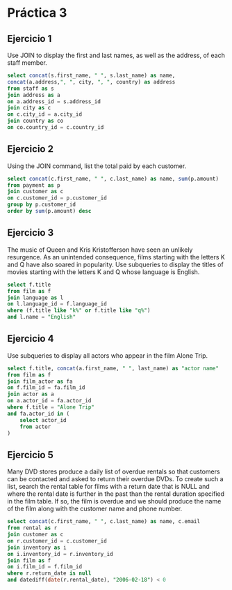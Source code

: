 # Práctica 3
## Ejercicio 1
Use JOIN to display the first and last names, as well as the address, of each staff member. 
```sql
select concat(s.first_name, " ", s.last_name) as name, 
concat(a.address,", ", city, ", ", country) as address
from staff as s
join address as a
on a.address_id = s.address_id
join city as c
on c.city_id = a.city_id
join country as co
on co.country_id = c.country_id
```

## Ejercicio 2
Using the JOIN command, list the total paid by each customer.
```sql
select concat(c.first_name, " ", c.last_name) as name, sum(p.amount)
from payment as p
join customer as c
on c.customer_id = p.customer_id
group by p.customer_id
order by sum(p.amount) desc
```

## Ejercicio 3
The music of Queen and Kris Kristofferson have seen an unlikely resurgence. As an unintended consequence, films starting with the letters K and Q have also soared in popularity. Use subqueries to display the titles of movies starting with the letters K and Q whose language is English.
```sql
select f.title
from film as f
join language as l
on l.language_id = f.language_id
where (f.title like "k%" or f.title like "q%")
and l.name = "English"
```

## Ejercicio 4
Use subqueries to display all actors who appear in the film Alone Trip.
```sql
select f.title, concat(a.first_name, " ", last_name) as "actor name"
from film as f
join film_actor as fa
on f.film_id = fa.film_id
join actor as a
on a.actor_id = fa.actor_id
where f.title = "Alone Trip"
and fa.actor_id in (
	select actor_id
	from actor    
)
```

## Ejercicio 5
Many DVD stores produce a daily list of overdue rentals so that customers can be contacted and asked to return their overdue DVDs. To create such a list, search the rental table for films with a return date that is NULL and where the rental date is further in the past than the rental duration specified in the film table. If so, the film is overdue and we should produce the name of the film along with the customer name and phone number.
```sql
select concat(c.first_name, " ", c.last_name) as name, c.email
from rental as r
join customer as c
on r.customer_id = c.customer_id
join inventory as i
on i.inventory_id = r.inventory_id
join film as f
on i.film_id = f.film_id
where r.return_date is null
and datediff(date(r.rental_date), "2006-02-18") < 0
```
